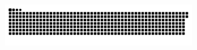 <picture>
  <source media="(prefers-color-scheme: dark)" srcset="https://raw.githubusercontent.com/MarineHakobyan/MarineHakobyan/d67f1e892ec053975fae357320d8a014ef981de2/github-contribution-grid-snake-dark.svg" />
  <source media="(prefers-color-scheme: light)" srcset="https://raw.githubusercontent.com/MarineHakobyan/MarineHakobyan/d67f1e892ec053975fae357320d8a014ef981de2/github-contribution-grid-snake.svg" />
  <img alt="github-snake" src="https://raw.githubusercontent.com/MarineHakobyan/MarineHakobyan/d67f1e892ec053975fae357320d8a014ef981de2/github-contribution-grid-snake-dark.svg" />
</picture>
